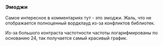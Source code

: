 ### Эмоджи

Самое интересное в комментариях тут - это эмоджи. Жаль, что не отображается полноценный вордклауд из-за конфликтов библиотек.

Из-за большого контраста частотности частоты логарифмированы по основанию 24, так получается самый красивый график.